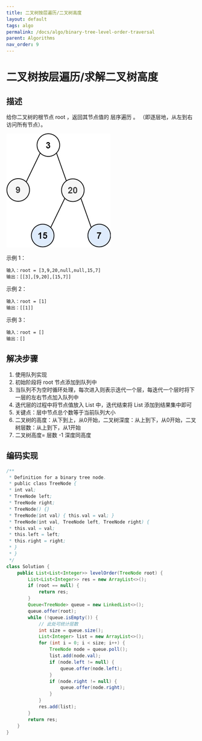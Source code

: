 ```yaml
---
title: 二叉树按层遍历/二叉树高度
layout: default
tags: algo
permalink: /docs/algo/binary-tree-level-order-traversal
parent: Algorithms
nav_order: 9
---
```

# 二叉树按层遍历/求解二叉树高度
## 描述
给你二叉树的根节点 root ，返回其节点值的 层序遍历 。 （即逐层地，从左到右访问所有节点）。

![image](../../assets/images/binary-tree-level-order-traversal.png)

示例 1：

```
输入：root = [3,9,20,null,null,15,7]
输出：[[3],[9,20],[15,7]]
```
示例 2：
```
输入：root = [1]
输出：[[1]]
```
示例 3：
```
输入：root = []
输出：[]
```

## 解决步骤

1. 使用队列实现
2. 初始阶段将 root 节点添加到队列中
3. 当队列不为空时循环处理，每次进入则表示迭代一个层，每迭代一个层时将下一层的左右节点加入队列中
4. 迭代层的过程中将节点值放入 List 中，迭代结束将 List 添加到结果集中即可
5. 关键点：层中节点总个数等于当前队列大小
2. 二叉树的高度：从下到上，从0开始，二叉树深度：从上到下，从0开始，二叉树层数：从上到下，从1开始
3. 二叉树高度= 层数 -1 深度同高度


## 编码实现
```java
/**
 * Definition for a binary tree node.
 * public class TreeNode {
 * int val;
 * TreeNode left;
 * TreeNode right;
 * TreeNode() {}
 * TreeNode(int val) { this.val = val; }
 * TreeNode(int val, TreeNode left, TreeNode right) {
 * this.val = val;
 * this.left = left;
 * this.right = right;
 * }
 * }
 */
class Solution {
    public List<List<Integer>> levelOrder(TreeNode root) {
        List<List<Integer>> res = new ArrayList<>();
        if (root == null) {
            return res;
        }
        Queue<TreeNode> queue = new LinkedList<>();
        queue.offer(root);
        while (!queue.isEmpty()) {
            // 此处可统计层数
            int size = queue.size();
            List<Integer> list = new ArrayList<>();
            for (int i = 0; i < size; i++) {
                TreeNode node = queue.poll();
                list.add(node.val);
                if (node.left != null) {
                    queue.offer(node.left);
                }
                if (node.right != null) {
                    queue.offer(node.right);
                }
            }
            res.add(list);
        }
        return res;
    }
}
```
